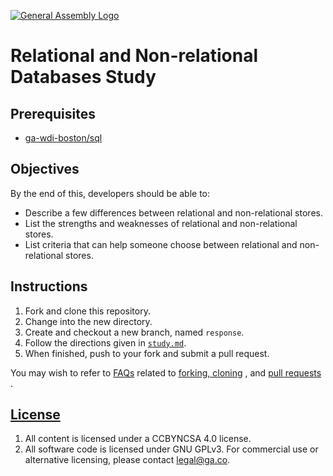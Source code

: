 [![General Assembly Logo](https://camo.githubusercontent.com/1a91b05b8f4d44b5bbfb83abac2b0996d8e26c92/687474703a2f2f692e696d6775722e636f6d2f6b6538555354712e706e67)](https://generalassemb.ly/education/web-development-immersive)

# Relational and Non-relational Databases Study

## Prerequisites

- [ga-wdi-boston/sql](https://git.generalassemb.ly/ga-wdi-boston/sql)

## Objectives

By the end of this, developers should be able to:

- Describe a few differences between relational and non-relational stores.
- List the strengths and weaknesses of relational and non-relational stores.
- List criteria that can help someone choose between relational and
    non-relational stores.

## Instructions

1. Fork and clone this repository.
1. Change into the new directory.
1. Create and checkout a new branch, named `response`.
1. Follow the directions given in [`study.md`](study.md).
1. When finished, push to your fork and submit a pull request.

You may wish to refer to [FAQs](https://git.generalassemb.ly/ga-wdi-boston/meta/wiki/)
related to
[forking, cloning](https://git.generalassemb.ly/ga-wdi-boston/meta/wiki/ForkAndClone)
, and [pull requests](https://git.generalassemb.ly/ga-wdi-boston/meta/wiki/PullRequest)
.

## [License](LICENSE)

1. All content is licensed under a CC­BY­NC­SA 4.0 license.
1. All software code is licensed under GNU GPLv3. For commercial use or
    alternative licensing, please contact legal@ga.co.

